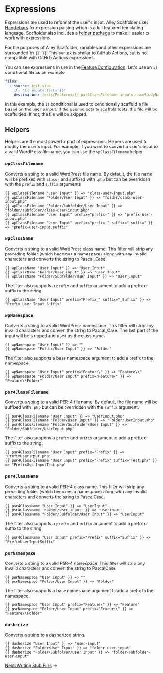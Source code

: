 # Expressions

Expressions are used to reformat the user's input. Alley Scaffolder uses
[Handlebars](https://handlebarsjs.com/) for expression parsing which is a
full featured templating language. Scaffolder also includes a
[helper package](https://github.com/helpers/handlebars-helpers) to make it
easier to work with expressions.

For the purposes of Alley Scaffolder, variables and other expressions are
surrounded by `{{ }}`. This syntax is similar to GitHub Actions, but is not
compatible with GitHub Actions expressions.

You can see expressions in use in the [Feature Configuration](./2-features.md).
Let's use an `if` conditional file as an example:

```yaml
files:
  - source: test.stub
    if: "{{ inputs.tests }}"
    destination: tests/Features/{{ psr4ClassFilename inputs.caseStudyName prefix="" suffix="Test.php" }}
```

In this example, the `if` conditional is used to conditionally scaffold a file
based on the user's input. If the user selects to scaffold tests, the file will
be scaffolded. If not, the file will be skipped.

## Helpers

Helpers are the most powerful part of expressions. Helpers are used to modify
the user's input. For example, if you want to convert a user's input to a valid
WordPress file name, you can use the `wpClassFilename` helper.

### `wpClassFilename`

Converts a string to a valid WordPress file name. By default, the file name will
be prefixed with `class-` and suffixed with `.php` but can be overridden with
the `prefix` and `suffix` arguments.

```
{{ wpClassFilename "User Input" }} => "class-user-input.php"
{{ wpClassFilename "Folder/User Input" }} => "folder/class-user-input.php"
{{ wpClassFilename "Folder/Subfolder/User Input" }} => "folder/subfolder/class-user-input.php"
{{ wpClassFilename "User Input" prefix="prefix-" }} => "prefix-user-input.php"
{{ wpClassFilename "User Input" prefix="prefix-" suffix=".suffix" }} => "prefix-user-input.suffix"
```

### `wpClassName`

Converts a string to a valid WordPress class name. This filter will strip any
preceding folder (which becomes a namespace) along with any invalid characters
and converts the string to Pascal_Case.

```
{{ wpClassName "User Input" }} => "User_Input"
{{ wpClassName "Folder/User Input" }} => "User_Input"
{{ wpClassName "Folder/Subfolder/User Input" }} => "User_Input"
```

The filter also supports a `prefix` and `suffix` argument to add a prefix or
suffix to the string.

```
{{ wpClassName "User Input" prefix="Prefix_" suffix="_Suffix" }} => "Prefix_User_Input_Suffix"
```

### `wpNamespace`

Converts a string to a valid WordPress namespace. This filter will strip any
invalid characters and convert the string to Pascal_Case. The last part of the input will be stripped and used as the class name.

```
{{ wpNamespace "User Input" }} => ""
{{ wpNamespace "Folder/User Input" }} => "Folder"
```

The filter also supports a base namespace argument to add a prefix to the
namespace.

```
{{ wpNamespace "User Input" prefix="Feature\" }} => "Feature\\"
{{ wpNamespace "Folder/User Input" prefix="Feature\" }} => "Feature\\Folder"
```

### `psr4ClassFilename`

Converts a string to a valid PSR-4 file name. By default, the file name will be
suffixed with `.php` but can be overridden with the `suffix` argument.

```
{{ psr4ClassFilename "User Input" }} => "UserInput.php"
{{ psr4ClassFilename "Folder/User Input" }} => "Folder/UserInput.php"
{{ psr4ClassFilename "Folder/Subfolder/User Input" }} => "Folder/Subfolder/UserInput.php"
```

The filter also supports a `prefix` and `suffix` argument to add a prefix or
suffix to the string.

```
{{ psr4ClassFilename "User Input" prefix="Prefix" }} => "PrefixUserInput.php"
{{ psr4ClassFilename "User Input" prefix="Prefix" suffix="Test.php" }} => "PrefixUserInputTest.php"
```

### `psr4ClassName`

Converts a string to a valid PSR-4 class name. This filter will strip any
preceding folder (which becomes a namespace) along with any invalid characters
and converts the string to PascalCase.

```
{{ psr4ClassName "User Input" }} => "UserInput"
{{ psr4ClassName "Folder/User Input" }} => "UserInput"
{{ psr4ClassName "Folder/Subfolder/User Input" }} => "UserInput"
```

The filter also supports a `prefix` and `suffix` argument to add a prefix or
suffix to the string.

```
{{ psr4ClassName "User Input" prefix="Prefix" suffix="Suffix" }} => "PrefixUserInputSuffix"
```

### `psrNamespace`

Converts a string to a valid PSR-4 namespace. This filter will strip any
invalid characters and convert the string to PascalCase.

```
{{ psrNamespace "User Input" }} => ""
{{ psrNamespace "Folder/User Input" }} => "Folder"
```

The filter also supports a base namespace argument to add a prefix to the
namespace.

```
{{ psrNamespace "User Input" prefix="Feature\" }} => "Feature"
{{ psrNamespace "Folder/User Input" prefix="Feature\" }} => "Feature\\Folder"
```

### `dasherize`

Converts a string to a dasherized string.

```
{{ dasherize "User Input" }} => "user-input"
{{ dasherize "Folder/User Input" }} => "folder-user-input"
{{ dasherize "Folder/Subfolder/User Input" }} => "folder-subfolder-user-input"
```

[Next: Writing Stub Files](./4-writing-stub-files.md) &rarr;

